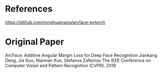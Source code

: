# References
https://github.com/ronghuaiyang/arcface-pytorch

# Original Paper
ArcFace: Additive Angular Margin Loss for Deep Face Recognition
Jiankang Deng, Jia Guo, Niannan Xue, Stefanos Zafeiriou
The IEEE Conference on Computer Vision and Pattern Recognition (CVPR), 2019
